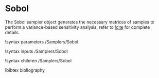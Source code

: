 # Sobol

The Sobol sampler object generates the necessary matrices of samples to perform a
variance-based sensitivity analysis, refer to [!cite](saltelli2002making) for complete details.

!syntax parameters /Samplers/Sobol

!syntax inputs /Samplers/Sobol

!syntax children /Samplers/Sobol

!bibtex bibliography
